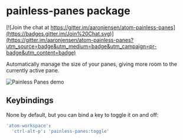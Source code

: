 # painless-panes package

[![Join the chat at https://gitter.im/aaronjensen/atom-painless-panes](https://badges.gitter.im/Join%20Chat.svg)](https://gitter.im/aaronjensen/atom-painless-panes?utm_source=badge&utm_medium=badge&utm_campaign=pr-badge&utm_content=badge)

Automatically manage the size of your panes, giving more room to the currently active pane.

![Painless Panes demo](https://cloud.githubusercontent.com/assets/8588/9201205/9e9a2dfe-4000-11e5-97b1-0f0c7cab5f13.gif)

## Keybindings

None by default, but you can bind a key to toggle it on and off:

```cson
'atom-workspace':
  'ctrl-alt-p': 'painless-panes:toggle'
```

